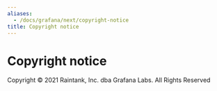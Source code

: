 ```yaml
---
aliases:
  - /docs/grafana/next/copyright-notice
title: Copyright notice
---
```


# Copyright notice

Copyright &#169; 2021 Raintank, Inc. dba Grafana Labs. All Rights Reserved
